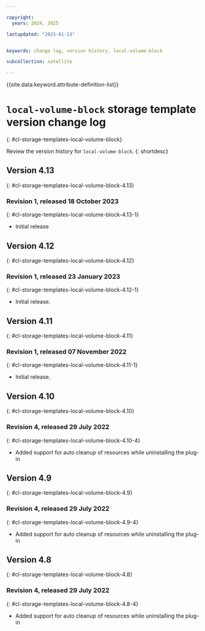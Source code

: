 ```yaml
---

copyright:
  years: 2024, 2025

lastupdated: "2025-01-13"


keywords: change log, version history, local-volume-block

subcollection: satellite

---
```


{{site.data.keyword.attribute-definition-list}}

<!-- The content in this topic is auto-generated except for reuse-snippets indicated with {[ ]}. -->

# `local-volume-block` storage template version change log
{: #cl-storage-templates-local-volume-block}

Review the version history for `local-volume-block`.
{: shortdesc}



## Version 4.13
{: #cl-storage-templates-local-volume-block-4.13}


### Revision 1, released 18 October 2023
{: #cl-storage-templates-local-volume-block-4.13-1}

- Initial release



## Version 4.12
{: #cl-storage-templates-local-volume-block-4.12}


### Revision 1, released 23 January 2023
{: #cl-storage-templates-local-volume-block-4.12-1}

- Initial release.



## Version 4.11
{: #cl-storage-templates-local-volume-block-4.11}


### Revision 1, released 07 November 2022
{: #cl-storage-templates-local-volume-block-4.11-1}

- Initial release.



## Version 4.10
{: #cl-storage-templates-local-volume-block-4.10}


### Revision 4, released 29 July 2022
{: #cl-storage-templates-local-volume-block-4.10-4}

- Added support for auto cleanup of resources while uninstalling the plug-in



## Version 4.9
{: #cl-storage-templates-local-volume-block-4.9}


### Revision 4, released 29 July 2022
{: #cl-storage-templates-local-volume-block-4.9-4}

- Added support for auto cleanup of resources while uninstalling the plug-in



## Version 4.8
{: #cl-storage-templates-local-volume-block-4.8}


### Revision 4, released 29 July 2022
{: #cl-storage-templates-local-volume-block-4.8-4}

- Added support for auto cleanup of resources while uninstalling the plug-in
